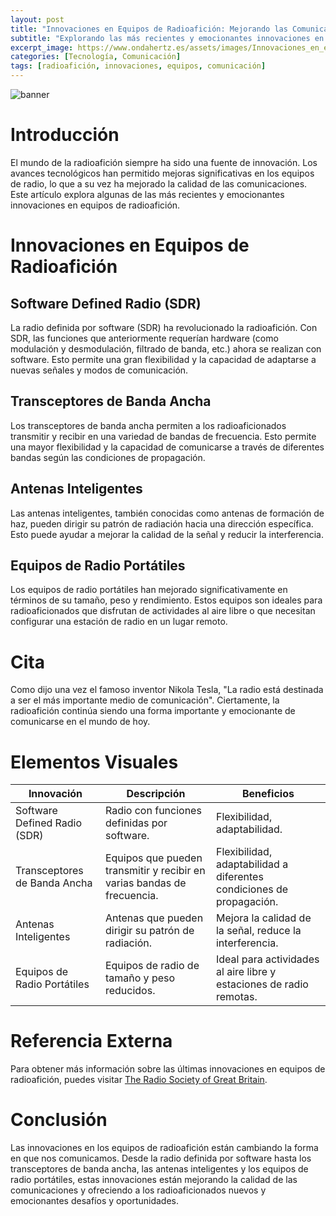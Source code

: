 ```yaml
---
layout: post
title: "Innovaciones en Equipos de Radioafición: Mejorando las Comunicaciones"
subtitle: "Explorando las más recientes y emocionantes innovaciones en equipos de radioafición y cómo pueden mejorar tus comunicaciones"
excerpt_image: https://www.ondahertz.es/assets/images/Innovaciones_en_equipos_de_radio.png
categories: [Tecnología, Comunicación]
tags: [radioafición, innovaciones, equipos, comunicación]
---
```


![banner](https://www.ondahertz.es/assets/images/Innovaciones_en_equipos_de_radio.png)

# Introducción 

El mundo de la radioafición siempre ha sido una fuente de innovación. Los avances tecnológicos han permitido mejoras significativas en los equipos de radio, lo que a su vez ha mejorado la calidad de las comunicaciones. Este artículo explora algunas de las más recientes y emocionantes innovaciones en equipos de radioafición.

# Innovaciones en Equipos de Radioafición

## Software Defined Radio (SDR)

La radio definida por software (SDR) ha revolucionado la radioafición. Con SDR, las funciones que anteriormente requerían hardware (como modulación y desmodulación, filtrado de banda, etc.) ahora se realizan con software. Esto permite una gran flexibilidad y la capacidad de adaptarse a nuevas señales y modos de comunicación.

## Transceptores de Banda Ancha 

Los transceptores de banda ancha permiten a los radioaficionados transmitir y recibir en una variedad de bandas de frecuencia. Esto permite una mayor flexibilidad y la capacidad de comunicarse a través de diferentes bandas según las condiciones de propagación.

## Antenas Inteligentes 

Las antenas inteligentes, también conocidas como antenas de formación de haz, pueden dirigir su patrón de radiación hacia una dirección específica. Esto puede ayudar a mejorar la calidad de la señal y reducir la interferencia.

## Equipos de Radio Portátiles 

Los equipos de radio portátiles han mejorado significativamente en términos de su tamaño, peso y rendimiento. Estos equipos son ideales para radioaficionados que disfrutan de actividades al aire libre o que necesitan configurar una estación de radio en un lugar remoto.

# Cita

Como dijo una vez el famoso inventor Nikola Tesla, "La radio está destinada a ser el más importante medio de comunicación". Ciertamente, la radioafición continúa siendo una forma importante y emocionante de comunicarse en el mundo de hoy.

# Elementos Visuales 

| Innovación | Descripción | Beneficios |
| --- | --- | --- |
| Software Defined Radio (SDR) | Radio con funciones definidas por software. | Flexibilidad, adaptabilidad. |
| Transceptores de Banda Ancha | Equipos que pueden transmitir y recibir en varias bandas de frecuencia. | Flexibilidad, adaptabilidad a diferentes condiciones de propagación. |
| Antenas Inteligentes | Antenas que pueden dirigir su patrón de radiación. | Mejora la calidad de la señal, reduce la interferencia. |
| Equipos de Radio Portátiles | Equipos de radio de tamaño y peso reducidos. | Ideal para actividades al aire libre y estaciones de radio remotas. |

# Referencia Externa 

Para obtener más información sobre las últimas innovaciones en equipos de radioafición, puedes visitar [The Radio Society of Great Britain](https://www.rsgb.org/).

# Conclusión 

Las innovaciones en los equipos de radioafición están cambiando la forma en que nos comunicamos. Desde la radio definida por software hasta los transceptores de banda ancha, las antenas inteligentes y los equipos de radio portátiles, estas innovaciones están mejorando la calidad de las comunicaciones y ofreciendo a los radioaficionados nuevos y emocionantes desafíos y oportunidades.